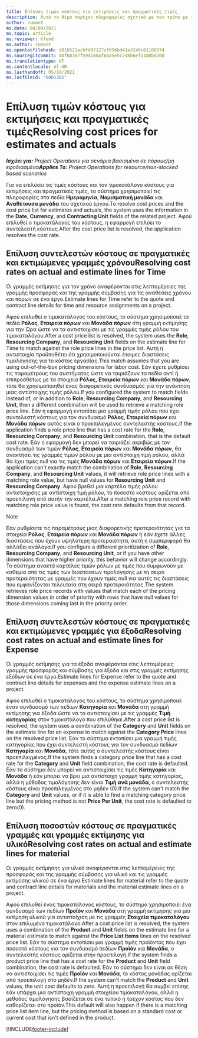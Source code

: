 ```yaml
---
title: Επίλυση τιμών κόστους για εκτιμήσεις και πραγματικές τιμές
description: Αυτό το θέμα παρέχει πληροφορίες σχετικά με τον τρόπο με τον οποίο επιλύονται οι τιμές κόστους στις εκτιμήσεις και τα πραγματικά στοιχεία.
author: rumant
ms.date: 04/09/2021
ms.topic: article
ms.reviewer: kfend
ms.author: rumant
ms.openlocfilehash: d81b521acbfd97127cf056bd41a3249c01108374
ms.sourcegitcommit: 40f68387f594180af64a5e5c748b6efa188bd300
ms.translationtype: HT
ms.contentlocale: el-GR
ms.lasthandoff: 05/10/2021
ms.locfileid: "6001381"
---
```

# <a name="resolving-cost-prices-for-estimates-and-actuals"></a><span data-ttu-id="5b843-103">Επίλυση τιμών κόστους για εκτιμήσεις και πραγματικές τιμές</span><span class="sxs-lookup"><span data-stu-id="5b843-103">Resolving cost prices for estimates and actuals</span></span>

<span data-ttu-id="5b843-104">_**Ισχύει για:** Project Operations για σενάρια βασισμένα σε πόρους/μη εφοδιασμένα_</span><span class="sxs-lookup"><span data-stu-id="5b843-104">_**Applies To:** Project Operations for resource/non-stocked based scenarios_</span></span>

<span data-ttu-id="5b843-105">Για να επιλύσει τις τιμές κόστους και τον τιμοκατάλογο κόστους για εκτιμήσεις και πραγματικές τιμές, το σύστημα χρησιμοποιεί τις πληροφορίες στα πεδία **Ημερομηνία**, **Νομισματική μονάδα** και **Αναθέτουσα μονάδα** του σχετικού έργου.</span><span class="sxs-lookup"><span data-stu-id="5b843-105">To resolve cost prices and the cost price list for estimates and actuals, the system uses the information in the **Date**, **Currency**, and **Contracting Unit** fields of the related project.</span></span> <span data-ttu-id="5b843-106">Αφού επιλυθεί ο τιμοκατάλογος του κόστους, η εφαρμογή επιλύει το συντελεστή κόστους.</span><span class="sxs-lookup"><span data-stu-id="5b843-106">After the cost price list is resolved, the application resolves the cost rate.</span></span>

## <a name="resolving-cost-rates-on-actual-and-estimate-lines-for-time"></a><span data-ttu-id="5b843-107">Επίλυση συντελεστών κόστους σε πραγματικές και εκτιμώμενες γραμμές χρόνου</span><span class="sxs-lookup"><span data-stu-id="5b843-107">Resolving cost rates on actual and estimate lines for Time</span></span>

<span data-ttu-id="5b843-108">Οι γραμμές εκτίμησης για τον χρόνο αναφέρονται στις λεπτομέρειες της γραμμής προσφοράς και της γραμμής σύμβασης για τις αναθέσεις χρόνου και πόρων σε ένα έργο.</span><span class="sxs-lookup"><span data-stu-id="5b843-108">Estimate lines for Time refer to the quote and contract line details for time and resource assignments on a project.</span></span>

<span data-ttu-id="5b843-109">Αφού επιλυθεί ο τιμοκατάλογος του κόστους, το σύστημα χρησιμοποιεί τα πεδία **Ρόλος**, **Εταιρεία πόρων** και **Μονάδα πόρων** στη γραμμή εκτίμησης για την Ώρα ώστε να τα αντιστοιχίσει με τις γραμμές τιμής ρόλου του τιμοκαταλόγου.</span><span class="sxs-lookup"><span data-stu-id="5b843-109">After a cost price list is resolved, the system uses the **Role**, **Resourcing Company**, and **Resourcing Unit** fields on the estimate line for Time to match against the role price lines in the price list.</span></span> <span data-ttu-id="5b843-110">Αυτή η αντιστοιχία προϋποθέτει ότι χρησιμοποιούνται έτοιμες διαστάσεις τιμολόγησης για το κόστος εργασίας.</span><span class="sxs-lookup"><span data-stu-id="5b843-110">This match assumes that you are using out-of-the-box pricing dimensions for labor cost.</span></span> <span data-ttu-id="5b843-111">Εάν έχετε ρυθμίσει τις παραμέτρους του συστήματος ώστε να ταιριάζουν τα πεδία αντί ή επιπροσθέτως με τα στοιχεία **Ρόλος**, **Εταιρεία πόρων** και **Μονάδα πόρων**, τότε θα χρησιμοποιηθεί ένας διαφορετικός συνδυασμός για την ανάκτηση μιας αντίστοιχης τιμής ρόλου.</span><span class="sxs-lookup"><span data-stu-id="5b843-111">If you configured the system to match fields instead of, or in addition to **Role**, **Resourcing Company**, and **Resourcing Unit**, then a different combination will be used to retrieve a matching role price line.</span></span> <span data-ttu-id="5b843-112">Εάν η εφαρμογή εντοπίσει μια γραμμή τιμής ρόλου που έχει συντελεστή κόστους για τον συνδυασμό **Ρόλος**, **Εταιρεία πόρων** και **Μονάδα πόρων** αυτός είναι ο προεπιλεγμένος συντελεστής κόστους.</span><span class="sxs-lookup"><span data-stu-id="5b843-112">If the application finds a role price line that has a cost rate for the **Role**, **Resourcing Company**, and **Resourcing Unit** combination, that is the default cost rate.</span></span> <span data-ttu-id="5b843-113">Εάν η εφαρμογή δεν μπορεί να ταιριάζει ακριβώς με τον συνδυασμό των τιμών **Ρόλος**, **Εταιρεία πόρων** και **Μονάδα πόρων**, θα ανακτήσει τις γραμμές τιμών ρόλου με μια αντίστοιχη τιμή ρόλου, αλλά θα έχει τιμές null για τις τιμές **Μονάδα πόρων** και **Εταιρεία πόρων**.</span><span class="sxs-lookup"><span data-stu-id="5b843-113">If the application can't exactly match the combination of **Role**, **Resourcing Company**, and **Resourcing Unit** values, it will retrieve role price lines with a matching role value, but have null values for **Resourcing Unit** and **Resourcing Company**.</span></span> <span data-ttu-id="5b843-114">Αφού βρεθεί μια καρτέλα τιμής ρόλου αντιστοίχισης με αντίστοιχη τιμή ρόλου, το ποσοστό κόστους ορίζεται από προεπιλογή από αυτήν την καρτέλα.</span><span class="sxs-lookup"><span data-stu-id="5b843-114">After a matching role price record with matching role price value is found, the cost rate defaults from that record.</span></span> 

> [!NOTE]
> <span data-ttu-id="5b843-115">Εάν ρυθμίσετε τις παραμέτρους μιας διαφορετικής προτεραιότητας για τα στοιχεία **Ρόλος**, **Εταιρεία πόρων** και **Μονάδα πόρων** ή εάν έχετε άλλες διαστάσεις που έχουν υψηλότερη προτεραιότητα, αυτή η συμπεριφορά θα αλλάξει ανάλογα.</span><span class="sxs-lookup"><span data-stu-id="5b843-115">If you configure a different prioritization of **Role**, **Resourcing Company**, and **Resourcing Unit**, or if you have other dimensions that have higher priority, this behavior will change accordingly.</span></span> <span data-ttu-id="5b843-116">Το σύστημα ανακτά καρτέλες τιμών ρόλων με τιμές που συμφωνούν με καθεμία από τις τιμές των διαστάσεων τιμολόγησης με τη σειρά προτεραιότητας με γραμμές που έχουν τιμές null για αυτές τις διαστάσεις που εμφανίζονται τελευταία στη σειρά προτεραιότητας.</span><span class="sxs-lookup"><span data-stu-id="5b843-116">The system retrieves role price records with values that match each of the pricing dimension values in order of priority with rows that have null values for those dimensions coming last in the priority order.</span></span>

## <a name="resolving-cost-rates-on-actual-and-estimate-lines-for-expense"></a><span data-ttu-id="5b843-117">Επίλυση συντελεστών κόστους σε πραγματικές και εκτιμώμενες γραμμές για έξοδα</span><span class="sxs-lookup"><span data-stu-id="5b843-117">Resolving cost rates on actual and estimate lines for Expense</span></span>

<span data-ttu-id="5b843-118">Οι γραμμές εκτίμησης για τα έξοδα αναφέρονται στις λεπτομέρειες γραμμής προσφοράς και σύμβασης για έξοδα και στις γραμμές εκτίμησης εξόδων σε ένα έργο.</span><span class="sxs-lookup"><span data-stu-id="5b843-118">Estimate lines for Expense refer to the quote and contract line details for expenses and the expense estimate lines on a project.</span></span>

<span data-ttu-id="5b843-119">Αφού επιλυθεί ο τιμοκατάλογος του κόστους, το σύστημα χρησιμοποιεί έναν συνδυασμό των πεδίων **Κατηγορία** και **Μονάδα** στη γραμμή εκτίμησης για έξοδα ώστε να τα αντιστοιχίσει με τις γραμμές **Τιμή κατηγορίας** στον τιμοκατάλογο που επιλύθηκε.</span><span class="sxs-lookup"><span data-stu-id="5b843-119">After a cost price list is resolved, the system uses a combination of the **Category** and **Unit** fields on the estimate line for an expense to match against the **Category Price** lines on the resolved price list.</span></span> <span data-ttu-id="5b843-120">Εάν το σύστημα εντοπίσει μια γραμμή τιμής κατηγορίας που έχει συντελεστή κόστους για τον συνδυασμό πεδίων **Κατηγορία** και **Μονάδα**, τότε αυτός ο συντελεστής κόστους είναι προεπιλεγμένος.</span><span class="sxs-lookup"><span data-stu-id="5b843-120">If the system finds a category price line that has a cost rate for the **Category** and **Unit** field combination, the cost rate is defaulted.</span></span> <span data-ttu-id="5b843-121">Εάν το σύστημα δεν μπορεί να αντιστοιχίσει τις τιμές **Κατηγορία** και **Μονάδα** ή εάν μπορεί να βρει μια αντίστοιχη γραμμή τιμής κατηγορίας, αλλά η μέθοδος τιμολόγησης δεν είναι **Τιμή ανά μονάδα**, ο συντελεστής κόστους είναι προεπιλεγμένος στο μηδέν (0).</span><span class="sxs-lookup"><span data-stu-id="5b843-121">If the system can't match the **Category** and **Unit** values, or if it is able to find a matching category price line but the pricing method is not **Price Per Unit**, the cost rate is defaulted to zero(0).</span></span>

## <a name="resolving-cost-rates-on-actual-and-estimate-lines-for-material"></a><span data-ttu-id="5b843-122">Επίλυση ποσοστών κόστους σε πραγματικές γραμμές και γραμμές εκτίμησης για υλικό</span><span class="sxs-lookup"><span data-stu-id="5b843-122">Resolving cost rates on actual and estimate lines for material</span></span>

<span data-ttu-id="5b843-123">Οι γραμμές εκτίμησης για υλικό αναφέρονται στις λεπτομέρειες της προσφοράς και της γραμμής σύμβασης για υλικό και τις γραμμές εκτίμησης υλικού σε ένα έργο.</span><span class="sxs-lookup"><span data-stu-id="5b843-123">Estimate lines for material refer to the quote and contract line details for materials and the material estimate lines on a project.</span></span>

<span data-ttu-id="5b843-124">Αφού επιλυθεί ένας τιμοκατάλογος κόστους, το σύστημα χρησιμοποιεί ένα συνδυασμό των πεδίων **Προϊόν** και **Μονάδα** στη γραμμή εκτίμησης για μια εκτίμηση υλικού για αντιστοίχιση με τις γραμμές **Στοιχεία τιμοκαταλόγου** στον επιλυμένο τιμοκατάλογο.</span><span class="sxs-lookup"><span data-stu-id="5b843-124">After a cost price list is resolved, the system uses a combination of the **Product** and **Unit** fields on the estimate line for a material estimate to match against the **Price List Items** lines on the resolved price list.</span></span> <span data-ttu-id="5b843-125">Εάν το σύστημα εντοπίσει μια γραμμή τιμής προϊόντος που έχει ποσοστό κόστους για τον συνδυασμό πεδίων **Προϊόν** και **Μονάδα**, ο συντελεστής κόστους ορίζεται στην προεπιλογή.</span><span class="sxs-lookup"><span data-stu-id="5b843-125">If the system finds a product price line that has a cost rate for the **Product** and **Unit** field combination, the cost rate is defaulted.</span></span> <span data-ttu-id="5b843-126">Εάν το σύστημα δεν είναι σε θέση να αντιστοιχίσει τις τιμές **Προϊόν** και **Μονάδα**, το κόστος μονάδας ορίζεται από προεπιλογή στο μηδέν.</span><span class="sxs-lookup"><span data-stu-id="5b843-126">If the system can't match the **Product** and **Unit** values, the unit cost defaults to zero.</span></span> <span data-ttu-id="5b843-127">Αυτή η προεπιλογή θα συμβεί επίσης εάν υπάρχει μια αντίστοιχη γραμμή στοιχείου τιμοκαταλόγου, αλλά η μέθοδος τιμολόγησης βασίζεται σε ένα τυπικό ή τρέχον κόστος που δεν καθορίζεται στο προϊόν.</span><span class="sxs-lookup"><span data-stu-id="5b843-127">This default will also happen if there is a matching price list item line, but the pricing method is based on a standard cost or current cost that isn't defined in the product.</span></span>

[!INCLUDE[footer-include](../includes/footer-banner.md)]

